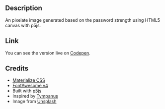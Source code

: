 ## Description
An pixelate image generated based on the password strength using HTML5 canvas with p5js.

## Link
You can see the version live on [Codepen](https://codepen.io/FlorinPop17/full/odbydZ).

## Credits
- [Materialize CSS](http://materializecss.com/)
- [FontAwesome v4](https://fontawesome.com/)
- Built with [p5js](https://p5js.org)
- Inspired by [Tympanus](https://tympanus.net/Development/PasswordStrengthVisualization/index.html)
- Image from [Unsplash](https://unsplash.com)